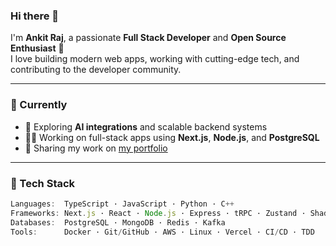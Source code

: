 ### Hi there 👋

I'm **Ankit Raj**, a passionate **Full Stack Developer** and **Open Source Enthusiast** 🚀  
I love building modern web apps, working with cutting-edge tech, and contributing to the developer community.

---

### 🧠 Currently
- 🌱 Exploring **AI integrations** and scalable backend systems  
- 🧑‍💻 Working on full-stack apps using **Next.js**, **Node.js**, and **PostgreSQL**  
- 📝 Sharing my work on [my portfolio](https://anxit-dev.vercel.app)

---

### 🧰 Tech Stack

```ts
Languages:  TypeScript · JavaScript · Python · C++
Frameworks: Next.js · React · Node.js · Express · tRPC · Zustand · Shadcn
Databases:  PostgreSQL · MongoDB · Redis · Kafka
Tools:      Docker · Git/GitHub · AWS · Linux · Vercel · CI/CD · TDD
